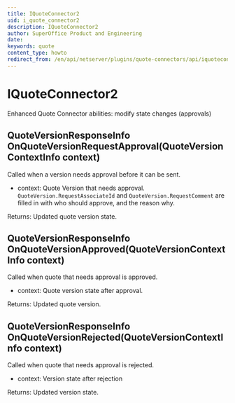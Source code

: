 ```yaml
---
title: IQuoteConnector2
uid: i_quote_connector2
description: IQuoteConnector2
author: SuperOffice Product and Engineering
date:
keywords: quote
content_type: howto
redirect_from: /en/api/netserver/plugins/quote-connectors/api/iquoteconnector2
---
```


# IQuoteConnector2

Enhanced Quote Connector abilities: modify state changes (approvals)

## QuoteVersionResponseInfo OnQuoteVersionRequestApproval(QuoteVersionContextInfo context)

Called when a version needs approval before it can be sent.

* context: Quote Version that needs approval. `QuoteVersion.RequestAssociateId` and `QuoteVersion.RequestComment` are filled in with who should approve, and the reason why.

Returns: Updated quote version state.

## QuoteVersionResponseInfo OnQuoteVersionApproved(QuoteVersionContextInfo context)

Called when quote that needs approval is approved.

* context: Quote version state after approval.

Returns: Updated quote version.

## QuoteVersionResponseInfo OnQuoteVersionRejected(QuoteVersionContextInfo context)

Called when quote that needs approval is rejected.

* context: Version state after rejection

Returns: Updated version state.
